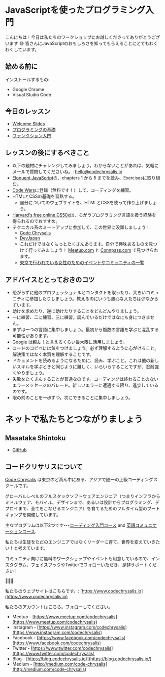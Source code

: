 # JavaScriptを使ったプログラミング入門

こんにちは！今日は私たちのワークショップにお越しくださってありがとうございます 😄
皆さんにJavaScriptのおもしろさを知ってもらえることにとてもわくわくしています。

## 始める前に

インストールするもの:

* Google Chrome
* Visual Studio Code

## 今日のレッスン

* [Welcome Slides](https://docs.google.com/presentation/d/e/2PACX-1vRc3EGkVdx0Db7VNkbCNaTWHZA5Ge5PtYMM_guIVa6QvvQ4N8Yy3b7jxHWxNJWjmg0H9P05VM7wKAP1/pub?start=false&loop=false&delayms=3000)
* [プログラミングの基礎](https://github.com/codechrysalis/intro-javascript/blob/master/foundations.md)
* [ファンクション入門](https://github.com/codechrysalis/intro-javascript/blob/master/intro-functions.md)

## レッスンの後にするべきこと

* 以下の題材にチャレンジしてみましょう。わからないことがあれば、気軽にメールで質問してくださいね。: [hello@codechrysalis.io](mailto:hello@codechrysalis.io)
* [Eloquent JavaScript](http://eloquentjavascript.net/)の、chapters 1 から 5 までを読み、Exercisesに取り組む。
* [Code Wars](https://www.codewars.com/)に登録（無料です！）して、コーディングを練習。
* HTMLとCSSの基礎を習熟する。
  * 自分についてのウェブサイトを、HTMLとCSSを使って作り上げましょう。
* [Harvard's free online CS50x](https://harvardx.harvard.edu/cs50x-introduction-computer-science)は、ちがうプログラミング言語を扱う経験を得られるのでおすすめ。
* テクニカル系のミートアップに参加して、この世界に没頭しましょう！
  * [Code Chrysalis](https://www.meetup.com/codechrysalis)
  * [DevJapan](https://www.meetup.com/devjapan)
  * これだけではなくもっとたくさんあります。自分で興味あるものを見つけて行ってみましょう！ [Meetup.com](https://www.meetup.com) と [Connpass.com](http://connpass.com/) で見つけられます。
  * [東京で行われている女性のためのイベントやコミュニティの一覧](https://medium.com/code-chrysalis/the-definitive-guide-to-womens-tech-events-and-communities-in-tokyo-43a00ee3f87d)

## アドバイスととっておきのコツ

* 恐がらずに他のプロフェッショナルとコンタクトを取ったり、大きいコミュニティに参加したりしましょう。教えるのにいつも熱心な人たちは少なからずいます。
* 助けを求めたり、逆に助けたりすることをどんどんやりましょう。
* 一に練習、二に練習、三に練習。読んでいるだけではなにも身につきません。
* まずは一つの言語に集中しましょう。最初から複数の言語を学ぶと混乱する可能性があります。
* Google は親友！と言えるくらい最大限に活用しましょう。
* コードのコピペには気をつけましょう。必ず理解するように心がけること。解決策ではなく本質を理解することです。
* ドキュメントを読めるようになるために、読み、学ぶこと。これは他の新しいスキルを学ぶときと同じように難しく、いらいらすることですが、忍耐強くやりましょう。
* 失敗をたくさんすることが普通なのです。コーディングは終わることのないエラーメッセージのパレード。新しいエラーに遭遇する限り、進歩しているのです。
* 眼の前のことを一歩ずつ。次にできることに集中しましょう。

# ネットで私たちとつながりましょう

## Masataka Shintoku

* [GitHub](https://github.com/maaaashin324)

## コードクリサリスについて

[Code Chrysalis](https://www.codechrysalis.io) は東京のど真ん中にある、アジアで随一の上級コーディングスクールです。

グローバルレベルのフルスタックソフトウェアエンジニア（つまりインフラからミドルウェア、モバイル、デザインまで、あるいは設計からプログラミング、デプロイまで、全てをこなせるエンジニア）を育てるためのフルタイム型のブートキャンプを開催しています。

主なプログラムは以下2つです---[コーディング入門コース](https://www.codechrysalis.io/foundations) and [英語コミュニケーションコース](https://www.codechrysalis.io/english).

私たちは生徒をただのエンジニアではなくリーダーに育て、世界を変えていきたい！と考えています。

コミュニティ向けに無料のワークショップやイベントも用意しているので、インスタグラム、フェイスブックやTwitterでフォローいただき、是非サポートください！

🦋🦋🦋

私たちのウェブサイトはこちらです。: [https://www.codechrysalis.io](https://www.codechrysalis.io)

私たちのアカウントはこちら。フォローしてください。

* Meetup - [https://www.meetup.com/codechrysalis](https://www.meetup.com/codechrysalis)
* Instagram - [https://www.instagram.com/codechrysalis](https://www.instagram.com/codechrysalis)
* Facebook - [https://www.facebook.com/codechrysalis](https://www.facebook.com/codechrysalis)
* Twitter - [https://www.twitter.com/codechrysalis](https://www.twitter.com/codechrysalis)
* Blog - [https://blog.codechrysalis.io/](https://blog.codechrysalis.io/)
* Medium - [http://medium.com/code-chrysalis](http://medium.com/code-chrysalis)
